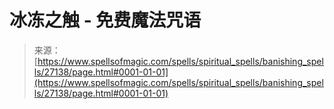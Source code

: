 <!--yml

category: 未分类

date: 2024-06-12 19:15:53

-->

# 冰冻之触 - 免费魔法咒语

> 来源：[https://www.spellsofmagic.com/spells/spiritual_spells/banishing_spells/27138/page.html#0001-01-01](https://www.spellsofmagic.com/spells/spiritual_spells/banishing_spells/27138/page.html#0001-01-01)

